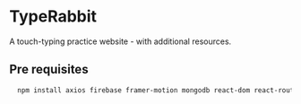 
# TypeRabbit

A touch-typing practice website - with additional resources.





## Pre requisites



```bash
  npm install axios firebase framer-motion mongodb react-dom react-router-dom tailwindcss
